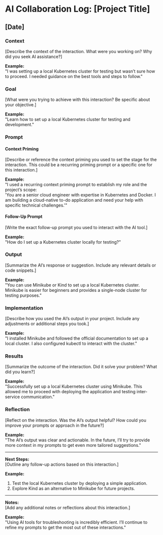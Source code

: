 # AI Collaboration Log: [Project Title]

## [Date]
### Context
[Describe the context of the interaction. What were you working on? Why did you seek AI assistance?]

**Example:**  
"I was setting up a local Kubernetes cluster for testing but wasn’t sure how to proceed. I needed guidance on the best tools and steps to follow."

### Goal
[What were you trying to achieve with this interaction? Be specific about your objective.]

**Example:**  
"Learn how to set up a local Kubernetes cluster for testing and development."

### Prompt
#### Context Priming
[Describe or reference the context priming you used to set the stage for the interaction. This could be a recurring priming prompt or a specific one for this interaction.]

**Example:**  
"I used a recurring context priming prompt to establish my role and the project’s scope:  
'You are a senior cloud engineer with expertise in Kubernetes and Docker. I am building a cloud-native to-do application and need your help with specific technical challenges.'"

#### Follow-Up Prompt
[Write the exact follow-up prompt you used to interact with the AI tool.]

**Example:**  
"How do I set up a Kubernetes cluster locally for testing?"

### Output
[Summarize the AI’s response or suggestion. Include any relevant details or code snippets.]

**Example:**  
"You can use Minikube or Kind to set up a local Kubernetes cluster. Minikube is easier for beginners and provides a single-node cluster for testing purposes."

### Implementation
[Describe how you used the AI’s output in your project. Include any adjustments or additional steps you took.]

**Example:**  
"I installed Minikube and followed the official documentation to set up a local cluster. I also configured kubectl to interact with the cluster."

### Results
[Summarize the outcome of the interaction. Did it solve your problem? What did you learn?]

**Example:**  
"Successfully set up a local Kubernetes cluster using Minikube. This allowed me to proceed with deploying the application and testing inter-service communication."

### Reflection
[Reflect on the interaction. Was the AI’s output helpful? How could you improve your prompts or approach in the future?]

**Example:**  
"The AI’s output was clear and actionable. In the future, I’ll try to provide more context in my prompts to get even more tailored suggestions."

---

**Next Steps:**  
[Outline any follow-up actions based on this interaction.]

**Example:**  
1. Test the local Kubernetes cluster by deploying a simple application.  
2. Explore Kind as an alternative to Minikube for future projects.

---

**Notes:**  
[Add any additional notes or reflections about this interaction.]

**Example:**  
"Using AI tools for troubleshooting is incredibly efficient. I’ll continue to refine my prompts to get the most out of these interactions."

